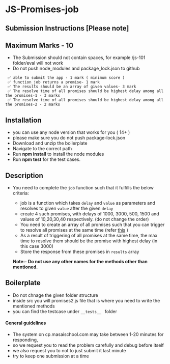 # JS-Promises-job

## Submission Instructions [Please note]

## Maximum Marks - 10

- The Submission should not contain spaces, for example /js-101 folder/eval will not work
- Do not push node_modules and package_lock.json to github

```
 ✅ able to submit the app - 1 mark ( minimum score )
 ✅ function job returns a promise- 1 mark
 ✅ The results should be an array of given values- 3 mark
 ✅ The resolve time of all promises should be highest delay among all the promises-1 - 3 marks
 ✅ The resolve time of all promises should be highest delay among all the promises-2 - 2 marks
```

## Installation

- you can use any node version that works for you ( 14+ )
- please make sure you do not push package-lock.json
- Download and unzip the boilerplate
- Navigate to the correct path
- Run **npm install** to install the node modules
- Run **npm test** for the test cases.

## Description

- You need to complete the `job` function such that it fulfills the below criteria:

  - job is a function which takes `delay` and `value` as parameters and resolves to given `value` after the given `delay`
  - create 4 such promises, with delays of 1000, 3000, 500, 1500 and values of 10,20,30,40 respectively. (do not change the order)
  - You need to create an array of all promises such that you can trigger to resolve all promises at the same time (refer [this](https://developer.mozilla.org/en-US/docs/Web/JavaScript/Reference/Global_Objects/Promise/all) )
  - As a result of triggering of all promises at the same time, the max time to resolve them should be the promise with highest delay (in this case 3000)
  - Store the response from these promises in `results` array

  **Note:- Do not use any other names for the methods other than mentioned.**

  ####

## Boilerplate

- Do not chnage the given folder structure
- inside src you will promises2.js file that is where you need to write the mentioned methods
- you can find the testcase under `__tests__ ` folder

#### General guidelines

- The system on cp.masaischool.com may take between 1-20 minutes for responding,
- so we request you to read the problem carefully and debug before itself
- we also request you to not to just submit it last minute
- try to keep one submission at a time
